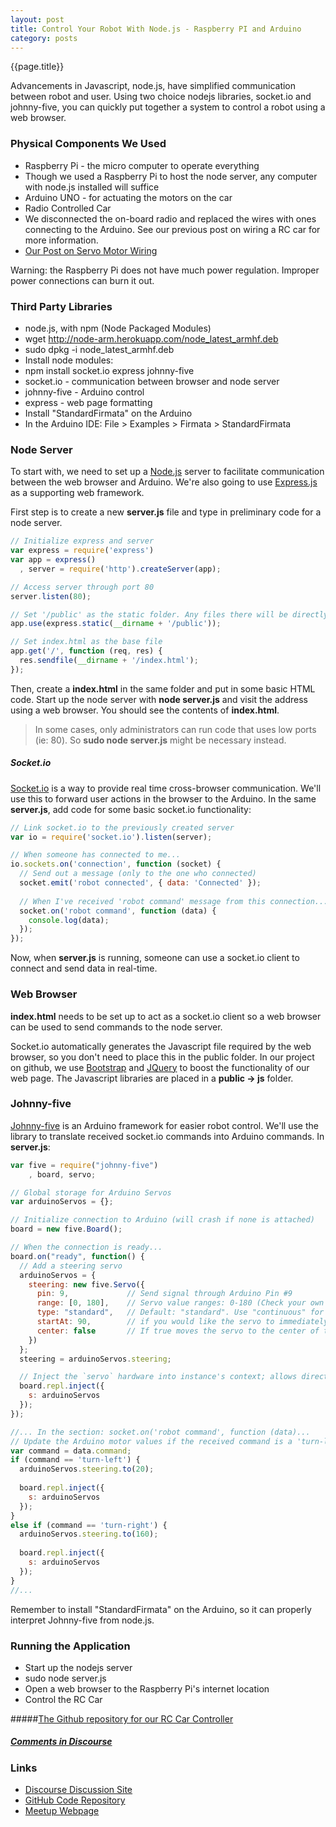 ```yaml
---
layout: post
title: Control Your Robot With Node.js - Raspberry PI and Arduino
category: posts
---
```

{{page.title}}

Advancements in Javascript, node.js, have simplified communication between robot and user. Using two choice nodejs libraries, socket.io and johnny-five, you can quickly put together a system to control a robot using a web browser.

### Physical Components We Used
* Raspberry Pi - the micro computer to operate everything
 * Though we used a Raspberry Pi to host the node server, any computer with node.js installed will suffice
* Arduino UNO - for actuating the motors on the car
* Radio Controlled Car
 * We disconnected the on-board radio and replaced the wires with ones connecting to the Arduino. See our previous post on wiring a RC car for more information.
 * [Our Post on Servo Motor Wiring](http://blog.derivatived.com/posts/Servo-Motor-Wiring-For-People-Who-Never-Tried-It-Before/)

Warning: the Raspberry Pi does not have much power regulation. Improper power connections can burn it out.

### Third Party Libraries
* node.js, with npm (Node Packaged Modules)
 * wget http://node-arm.herokuapp.com/node_latest_armhf.deb
 * sudo dpkg -i node_latest_armhf.deb
* Install node modules:
 * npm install socket.io express johnny-five
 * socket.io - communication between browser and node server
 * johnny-five - Arduino control
 * express - web page formatting
* Install "StandardFirmata" on the Arduino
 * In the Arduino IDE: File > Examples > Firmata > StandardFirmata

### Node Server

To start with, we need to set up a [Node.js](http://nodejs.org/) server to facilitate communication between the web browser and Arduino. We're also going to use [Express.js](http://expressjs.com/) as a supporting web framework.

First step is to create a new **server.js** file and type in preliminary code for a node server.

```javascript
// Initialize express and server
var express = require('express')
var app = express()
  , server = require('http').createServer(app);

// Access server through port 80
server.listen(80);

// Set '/public' as the static folder. Any files there will be directly sent to the viewer
app.use(express.static(__dirname + '/public'));

// Set index.html as the base file
app.get('/', function (req, res) {
  res.sendfile(__dirname + '/index.html');
});
```

Then, create a **index.html** in the same folder and put in some basic HTML code. Start up the node server with **node server.js** and visit the address using a web browser. You should see the contents of **index.html**.

> In some cases, only administrators can run code that uses low ports (ie: 80). So **sudo node server.js** might be necessary instead.

##### Socket.io

[Socket.io](http://socket.io/) is a way to provide real time cross-browser communication. We'll use this to forward user actions in the browser to the Arduino. In the same **server.js**, add code for some basic socket.io functionality:

```javascript
// Link socket.io to the previously created server
var io = require('socket.io').listen(server);

// When someone has connected to me...
io.sockets.on('connection', function (socket) {
  // Send out a message (only to the one who connected)
  socket.emit('robot connected', { data: 'Connected' });
  
  // When I've received 'robot command' message from this connection...
  socket.on('robot command', function (data) {
    console.log(data);
  });
});
```

Now, when **server.js** is running, someone can use a socket.io client to connect and send data in real-time.

### Web Browser

**index.html** needs to be set up to act as a socket.io client so a web browser can be used to send commands to the node server.

Socket.io automatically generates the Javascript file required by the web browser, so you don't need to place this in the public folder. In our project on github, we use [Bootstrap](http://getbootstrap.com/) and [JQuery](http://jquery.com/) to boost the functionality of our web page. The Javascript libraries are placed in a **public -> js** folder.

### Johnny-five

[Johnny-five](https://github.com/rwaldron/johnny-five) is an Arduino framework for easier robot control. We'll use the library to translate received socket.io commands into Arduino commands. In **server.js**:

```javascript
var five = require("johnny-five")
    , board, servo;

// Global storage for Arduino Servos
var arduinoServos = {};

// Initialize connection to Arduino (will crash if none is attached)
board = new five.Board();

// When the connection is ready...
board.on("ready", function() {
  // Add a steering servo
  arduinoServos = {
    steering: new five.Servo({
      pin: 9,             // Send signal through Arduino Pin #9
      range: [0, 180],    // Servo value ranges: 0-180 (Check your own motors for actual range)
      type: "standard",   // Default: "standard". Use "continuous" for continuous rotation servos
      startAt: 90,        // if you would like the servo to immediately move to a degree
      center: false       // If true moves the servo to the center of the range instead of starAt
    })
  };
  steering = arduinoServos.steering;

  // Inject the `servo` hardware into instance's context; allows direct command line access
  board.repl.inject({
    s: arduinoServos
  });
});

//... In the section: socket.on('robot command', function (data)...
// Update the Arduino motor values if the received command is a 'turn-left' or 'turn-right'
var command = data.command;
if (command == 'turn-left') {
  arduinoServos.steering.to(20);
  
  board.repl.inject({
    s: arduinoServos
  });
}
else if (command == 'turn-right') {
  arduinoServos.steering.to(160);
  
  board.repl.inject({
    s: arduinoServos
  });
}
//...
```

Remember to install "StandardFirmata" on the Arduino, so it can properly interpret Johnny-five from node.js.

### Running the Application
* Start up the nodejs server
 * sudo node server.js
* Open a web browser to the Raspberry Pi's internet location
* Control the RC Car

#####[The Github repository for our RC Car Controller](https://github.com/Self-Driving-Vehicle/rc-car-controller)
##### [Comments in Discourse](http://www.sherecar.org)

### Links

* [Discourse Discussion Site](http://discuss.derivatived.com)
* [GitHub Code Repository](https://github.com/Self-Driving-Vehicle)
* [Meetup Webpage](http://www.meetup.com/Self-Driving-Vehicle/)
